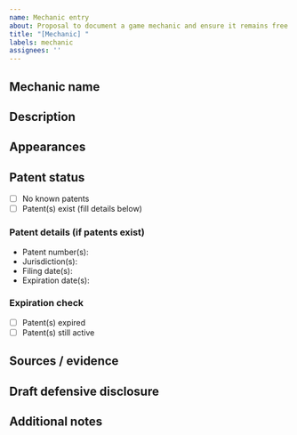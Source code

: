 ```yaml
---
name: Mechanic entry
about: Proposal to document a game mechanic and ensure it remains free for all developers
title: "[Mechanic] "
labels: mechanic
assignees: ''
---
```


## Mechanic name
<!-- Provide the common name of the mechanic (e.g., "Double Jump", "Stamina Bar") -->

## Description
<!-- Describe how the mechanic works in detail -->

## Appearances
<!-- List notable games/series where this mechanic appears -->

## Patent status
<!-- Indicate whether this mechanic is patented or not -->
- [ ] No known patents
- [ ] Patent(s) exist (fill details below)

### Patent details (if patents exist)
- Patent number(s):
- Jurisdiction(s):
- Filing date(s):
- Expiration date(s):

### Expiration check
- [ ] Patent(s) expired
- [ ] Patent(s) still active

## Sources / evidence
<!-- Provide citations or references (articles, wikis, court filings, etc.) demonstrating the mechanic's existence and patent status -->

## Draft defensive disclosure
<!-- Include or link to a draft of the disclosure (description, diagrams, pseudocode). This will eventually be added to the public archive. -->

## Additional notes
<!-- Any other relevant information or discussion -->

